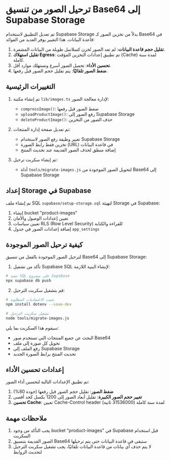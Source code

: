 # ترحيل الصور من تنسيق Base64 إلى Supabase Storage

تم تعديل التطبيق لاستخدام Supabase Storage بدلاً من تخزين الصور كـ Base64 في قاعدة البيانات. هذا التغيير يوفر العديد من الفوائد:

1. **تقليل حجم قاعدة البيانات**: لم تعد الصور تُخزن كسلاسل طويلة من البيانات المشفرة.
2. **تقليل استهلاك Egress**: تم تطبيق إعدادات التخزين المؤقت (Cache) لمدة سنة كاملة.
3. **تحسين الأداء**: تحميل الصور أسرع وتستهلك موارد أقل.
4. **ضغط الصور تلقائيًا**: يتم تقليل حجم الصور قبل رفعها.

## التغييرات الرئيسية

1. تم إنشاء مكتبة `lib/images.ts` لإدارة معالجة الصور:
   - `compressImage()`: ضغط الصور قبل رفعها
   - `uploadProductImage()`: رفع الصور إلى Supabase Storage
   - `deleteProductImage()`: حذف الصور من التخزين

2. تم تعديل صفحة إدارة المنتجات:
   - تغيير وظيفة رفع الصور لاستخدام Supabase Storage
   - تخزين فقط رابط الصورة (URL) في قاعدة البيانات
   - إضافة منطق لحذف الصور القديمة عند تحديث المنتج

3. تم إنشاء سكربت ترحيل:
   - أداة `tools/migrate-images.js` لتحويل الصور الموجودة من Base64 إلى Supabase Storage

## إعداد Storage في Supabase

تم إنشاء ملف SQL `supabase/setup-storage.sql` لتهيئة Storage في Supabase:

1. إنشاء bucket "product-images"
2. تعيين إعدادات الوصول والأمان
3. تعيين سياسات RLS (Row Level Security) للقراءة والكتابة
4. إضافة إعدادات الصور في جدول `app_settings`

## كيفية ترحيل الصور الموجودة

لترحيل الصور الموجودة بالفعل من تنسيق Base64 إلى Supabase Storage:

1. تأكد من تشغيل Supabase SQL لإنشاء البنية اللازمة:

```bash
# تنفيذ SQL على مشروع Supabase
npx supabase db push
```

2. قم بتشغيل سكربت الترحيل:

```bash
# تثبيت الاعتماديات المطلوبة
npm install dotenv --save-dev

# تشغيل سكربت الترحيل
node tools/migrate-images.js
```

سيقوم هذا السكربت بما يلي:
- البحث عن جميع المنتجات التي تستخدم صور Base64
- تحويل كل صورة إلى ملف
- رفع الملف إلى Supabase Storage
- تحديث المنتج برابط الصورة الجديد

## إعدادات تحسين الأداء

تم تطبيق الإعدادات التالية لتحسين أداء الصور:

1. **ضغط الصور**: تقليل حجم الصور قبل رفعها (جودة 80%)
2. **تغيير حجم الصور الكبيرة**: تقليل أبعاد الصور إلى 1200 بكسل كحد أقصى
3. **تحسين Cache**: تعيين Cache-Control header لمدة سنة كاملة (31536000 ثانية)

## ملاحظات مهمة

1. يجب التأكد من وجود bucket "product-images" في Supabase قبل استخدام السكربت
2. الصور القديمة بتنسيق Base64 ستبقى في قاعدة البيانات حتى يتم ترحيلها
3. لا يتم حذف أي بيانات من قاعدة البيانات تلقائيًا، يجب تشغيل سكربت الترحيل لتحديث الروابط 
